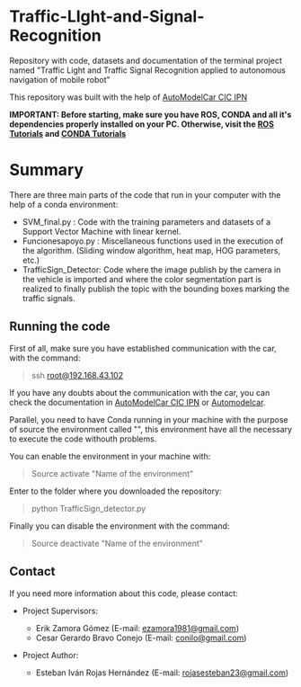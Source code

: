 # Traffic-LIght-and-Signal-Recognition
Repository with code, datasets and documentation of the terminal project named "Traffic Light and Traffic Signal Recognition applied to autonomous navigation of mobile robot"

This repository was built with the help of [AutoModelCar CIC IPN](https://github.com/Conilo/automodelcar-cic-ipn)

**IMPORTANT: Before starting, make sure you have ROS, CONDA and all it's dependencies properly installed on your PC.
Otherwise, visit the [ROS Tutorials](http://wiki.ros.org/ROS/Tutorials) and [CONDA Tutorials](https://conda.io/docs/user-guide/tutorials/index.html)**

# Summary
There are three main parts of the code that run in your computer with the help of a conda environment:

- SVM_final.py : Code with the training parameters and datasets of a Support Vector Machine with linear kernel.
- Funcionesapoyo.py : Miscellaneous functions used in the execution of the algorithm. (Sliding window algorithm, heat map, HOG parameters, etc.)
- TrafficSign_Detector: Code where the image publish by the camera in the vehicle is imported and where the color segmentation part is realized to finally publish the topic with the bounding boxes marking the traffic signals.

## Running the code

First of all, make sure you have established communication with the car, with the command:

> ssh root@192.168.43.102

If you have any doubts about the communication with the car, you can check the documentation in [AutoModelCar CIC IPN](https://github.com/Conilo/automodelcar-cic-ipn) or [Automodelcar](https://github.com/AutoModelCar).

Parallel, you need to have Conda running in your machine with the purpose of source the environment called "", this environment have all the necessary to execute the code withouth problems.

You can enable the environment in your machine with:
> Source activate "Name of the environment"

Enter to the folder where you downloaded the repository:
> python TrafficSign_detector.py

Finally you can disable the environment with the command:
> Source deactivate "Name of the environment"

## Contact 

If you need more information about this code, please contact:

- Project Supervisors: 
  - Erik Zamora Gómez (E-mail: ezamora1981@gmail.com)
  - Cesar Gerardo Bravo Conejo (E-mail: conilo@gmail.com)
  
- Project Author:
  - Esteban Iván Rojas Hernández (E-mail: rojasesteban23@gmail.com)
   
